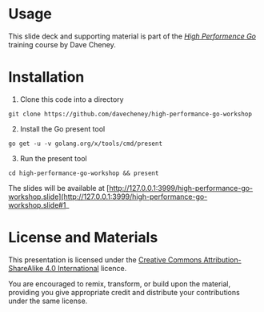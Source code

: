 # Usage

This slide deck and supporting material is part of the [_High Performence Go_](http://dave.cheney.net/training) training course by Dave Cheney.

# Installation

1. Clone this code into a directory
 ```
 git clone https://github.com/davecheney/high-performance-go-workshop
 ```

2. Install the Go present tool
 ```
 go get -u -v golang.org/x/tools/cmd/present
 ```

3. Run the present tool
 ```
 cd high-performance-go-workshop && present
 ```

The slides will be available at [http://127.0.0.1:3999/high-performance-go-workshop.slide](http://127.0.0.1:3999/high-performance-go-workshop.slide#1_

# License and Materials

This presentation is licensed under the [Creative Commons Attribution-ShareAlike 4.0 International](https://creativecommons.org/licenses/by-sa/4.0/) licence.

You are encouraged to remix, transform, or build upon the material, providing you give appropriate credit and distribute your contributions under the same license.
